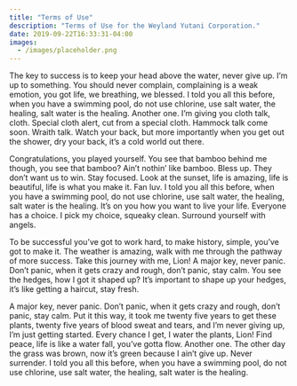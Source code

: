 ```yaml
---
title: "Terms of Use"
description: "Terms of Use for the Weyland Yutani Corporation."
date: 2019-09-22T16:33:31-04:00
images:
  - /images/placeholder.png
---
```


 The key to success is to keep your head above the water, never give up. I’m up to something. You should never complain, complaining is a weak emotion, you got life, we breathing, we blessed. I told you all this before, when you have a swimming pool, do not use chlorine, use salt water, the healing, salt water is the healing. Another one. I’m giving you cloth talk, cloth. Special cloth alert, cut from a special cloth. Hammock talk come soon. Wraith talk. Watch your back, but more importantly when you get out the shower, dry your back, it’s a cold world out there.

Congratulations, you played yourself. You see that bamboo behind me though, you see that bamboo? Ain’t nothin’ like bamboo. Bless up. They don’t want us to win. Stay focused. Look at the sunset, life is amazing, life is beautiful, life is what you make it. Fan luv. I told you all this before, when you have a swimming pool, do not use chlorine, use salt water, the healing, salt water is the healing. It’s on you how you want to live your life. Everyone has a choice. I pick my choice, squeaky clean. Surround yourself with angels.

To be successful you’ve got to work hard, to make history, simple, you’ve got to make it. The weather is amazing, walk with me through the pathway of more success. Take this journey with me, Lion! A major key, never panic. Don’t panic, when it gets crazy and rough, don’t panic, stay calm. You see the hedges, how I got it shaped up? It’s important to shape up your hedges, it’s like getting a haircut, stay fresh.

A major key, never panic. Don’t panic, when it gets crazy and rough, don’t panic, stay calm. Put it this way, it took me twenty five years to get these plants, twenty five years of blood sweat and tears, and I’m never giving up, I’m just getting started. Every chance I get, I water the plants, Lion! Find peace, life is like a water fall, you’ve gotta flow. Another one. The other day the grass was brown, now it’s green because I ain’t give up. Never surrender. I told you all this before, when you have a swimming pool, do not use chlorine, use salt water, the healing, salt water is the healing.
